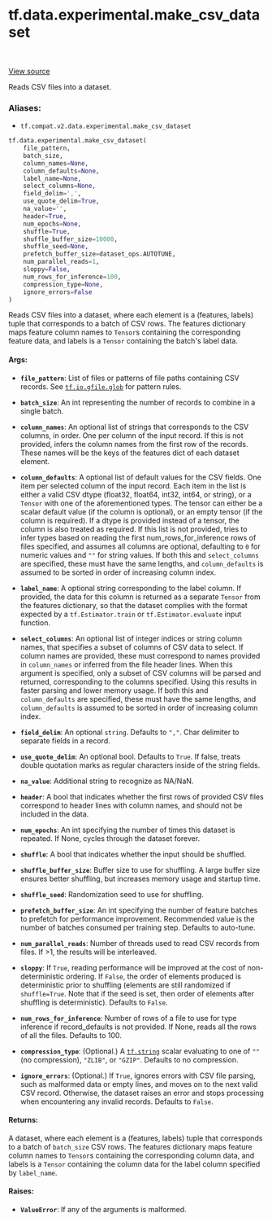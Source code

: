 <div itemscope itemtype="http://developers.google.com/ReferenceObject">
<meta itemprop="name" content="tf.data.experimental.make_csv_dataset" />
<meta itemprop="path" content="Stable" />
</div>

# tf.data.experimental.make_csv_dataset

<!-- Insert buttons -->

<table class="tfo-notebook-buttons tfo-api" align="left">
</table>

<a target="_blank" href="/code/stable/tensorflow/python/data/experimental/ops/readers.py">View source</a>



<!-- Start diff -->
Reads CSV files into a dataset.

### Aliases:

* `tf.compat.v2.data.experimental.make_csv_dataset`


``` python
tf.data.experimental.make_csv_dataset(
    file_pattern,
    batch_size,
    column_names=None,
    column_defaults=None,
    label_name=None,
    select_columns=None,
    field_delim=',',
    use_quote_delim=True,
    na_value='',
    header=True,
    num_epochs=None,
    shuffle=True,
    shuffle_buffer_size=10000,
    shuffle_seed=None,
    prefetch_buffer_size=dataset_ops.AUTOTUNE,
    num_parallel_reads=1,
    sloppy=False,
    num_rows_for_inference=100,
    compression_type=None,
    ignore_errors=False
)
```



<!-- Placeholder for "Used in" -->

Reads CSV files into a dataset, where each element is a (features, labels)
tuple that corresponds to a batch of CSV rows. The features dictionary
maps feature column names to `Tensor`s containing the corresponding
feature data, and labels is a `Tensor` containing the batch's label data.

#### Args:


* <b>`file_pattern`</b>: List of files or patterns of file paths containing CSV
  records. See <a href="../../../tf/io/gfile/glob.md"><code>tf.io.gfile.glob</code></a> for pattern rules.
* <b>`batch_size`</b>: An int representing the number of records to combine
  in a single batch.
* <b>`column_names`</b>: An optional list of strings that corresponds to the CSV
  columns, in order. One per column of the input record. If this is not
  provided, infers the column names from the first row of the records.
  These names will be the keys of the features dict of each dataset element.
* <b>`column_defaults`</b>: A optional list of default values for the CSV fields. One
  item per selected column of the input record. Each item in the list is
  either a valid CSV dtype (float32, float64, int32, int64, or string), or a
  `Tensor` with one of the aforementioned types. The tensor can either be
  a scalar default value (if the column is optional), or an empty tensor (if
  the column is required). If a dtype is provided instead of a tensor, the
  column is also treated as required. If this list is not provided, tries
  to infer types based on reading the first num_rows_for_inference rows of
  files specified, and assumes all columns are optional, defaulting to `0`
  for numeric values and `""` for string values. If both this and
  `select_columns` are specified, these must have the same lengths, and
  `column_defaults` is assumed to be sorted in order of increasing column
  index.
* <b>`label_name`</b>: A optional string corresponding to the label column. If
  provided, the data for this column is returned as a separate `Tensor` from
  the features dictionary, so that the dataset complies with the format
  expected by a `tf.Estimator.train` or `tf.Estimator.evaluate` input
  function.
* <b>`select_columns`</b>: An optional list of integer indices or string column
  names, that specifies a subset of columns of CSV data to select. If
  column names are provided, these must correspond to names provided in
  `column_names` or inferred from the file header lines. When this argument
  is specified, only a subset of CSV columns will be parsed and returned,
  corresponding to the columns specified. Using this results in faster
  parsing and lower memory usage. If both this and `column_defaults` are
  specified, these must have the same lengths, and `column_defaults` is
  assumed to be sorted in order of increasing column index.
* <b>`field_delim`</b>: An optional `string`. Defaults to `","`. Char delimiter to
  separate fields in a record.
* <b>`use_quote_delim`</b>: An optional bool. Defaults to `True`. If false, treats
  double quotation marks as regular characters inside of the string fields.
* <b>`na_value`</b>: Additional string to recognize as NA/NaN.
* <b>`header`</b>: A bool that indicates whether the first rows of provided CSV files
  correspond to header lines with column names, and should not be included
  in the data.
* <b>`num_epochs`</b>: An int specifying the number of times this dataset is repeated.
  If None, cycles through the dataset forever.
* <b>`shuffle`</b>: A bool that indicates whether the input should be shuffled.
* <b>`shuffle_buffer_size`</b>: Buffer size to use for shuffling. A large buffer size
  ensures better shuffling, but increases memory usage and startup time.
* <b>`shuffle_seed`</b>: Randomization seed to use for shuffling.
* <b>`prefetch_buffer_size`</b>: An int specifying the number of feature
  batches to prefetch for performance improvement. Recommended value is the
  number of batches consumed per training step. Defaults to auto-tune.

* <b>`num_parallel_reads`</b>: Number of threads used to read CSV records from files.
  If >1, the results will be interleaved.
* <b>`sloppy`</b>: If `True`, reading performance will be improved at
  the cost of non-deterministic ordering. If `False`, the order of elements
  produced is deterministic prior to shuffling (elements are still
  randomized if `shuffle=True`. Note that if the seed is set, then order
  of elements after shuffling is deterministic). Defaults to `False`.
* <b>`num_rows_for_inference`</b>: Number of rows of a file to use for type inference
  if record_defaults is not provided. If None, reads all the rows of all
  the files. Defaults to 100.
* <b>`compression_type`</b>: (Optional.) A <a href="../../../tf.md#string"><code>tf.string</code></a> scalar evaluating to one of
  `""` (no compression), `"ZLIB"`, or `"GZIP"`. Defaults to no compression.
* <b>`ignore_errors`</b>: (Optional.) If `True`, ignores errors with CSV file parsing,
  such as malformed data or empty lines, and moves on to the next valid
  CSV record. Otherwise, the dataset raises an error and stops processing
  when encountering any invalid records. Defaults to `False`.


#### Returns:

A dataset, where each element is a (features, labels) tuple that corresponds
to a batch of `batch_size` CSV rows. The features dictionary maps feature
column names to `Tensor`s containing the corresponding column data, and
labels is a `Tensor` containing the column data for the label column
specified by `label_name`.



#### Raises:


* <b>`ValueError`</b>: If any of the arguments is malformed.